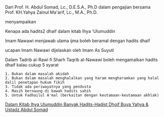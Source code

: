 Dari Prof. H. Abdul Somad, Lc., D.E.S.A., Ph.D dalam pengajian bersama Prof. KH.Yahya Zainul Ma'arif, Lc., M.A., Ph.D.  

menyampaikan  

Kenapa ada hadits2 dhaif dalam kitab Ihya 'Ulumuddin  

Imam Nawawi menjawab ulama ijma boleh beramal dengan hadits dhaif  

ucapan Imam Nawawi dijelaskan oleh Imam As Suyuti  

Dalam Tadrib al-Rawi fi Sharh Taqrib al-Nawawi boleh mengamalkan hadits dhaif kalau cukup 5 syarat  

```
1. Bukan dalam masalah akidah
2. Bukan dalam masalah menghalalkan yang haram mengharamkan yang halal dalil penetapan hukum fikih
3. Tidak ada periwayatnya yang pendusta
4. Masih bernaung di bawah hadits sahih
5. Untuk Fadhailul A'mal (berkaitan dengan keutamaan-keutamaan akhlak)
```

[Dalam Kitab Ihya Ulumuddin Banyak Hadits-Hadist Dhoif Buya Yahya & Ustadz Abdul Somad](https://www.youtube.com/watch?v=7ALv_4VF2Sg&t=17s)
